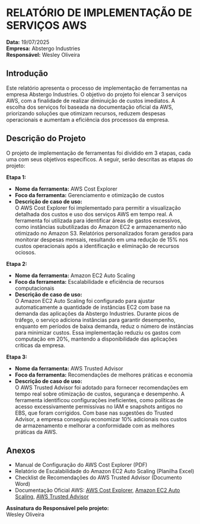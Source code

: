 # RELATÓRIO DE IMPLEMENTAÇÃO DE SERVIÇOS AWS

**Data:** 19/07/2025  
**Empresa:** Abstergo Industries  
**Responsável:** Wesley Oliveira  

## Introdução
Este relatório apresenta o processo de implementação de ferramentas na empresa Abstergo Industries. O objetivo do projeto foi elencar 3 serviços AWS, com a finalidade de realizar diminuição de custos imediatos. A escolha dos serviços foi baseada na documentação oficial da AWS, priorizando soluções que otimizam recursos, reduzem despesas operacionais e aumentam a eficiência dos processos da empresa.

## Descrição do Projeto
O projeto de implementação de ferramentas foi dividido em 3 etapas, cada uma com seus objetivos específicos. A seguir, serão descritas as etapas do projeto:

**Etapa 1:**  
- **Nome da ferramenta:** AWS Cost Explorer  
- **Foco da ferramenta:** Gerenciamento e otimização de custos  
- **Descrição de caso de uso:**  
  O AWS Cost Explorer foi implementado para permitir a visualização detalhada dos custos e uso dos serviços AWS em tempo real. A ferramenta foi utilizada para identificar áreas de gastos excessivos, como instâncias subutilizadas do Amazon EC2 e armazenamento não otimizado no Amazon S3. Relatórios personalizados foram gerados para monitorar despesas mensais, resultando em uma redução de 15% nos custos operacionais após a identificação e eliminação de recursos ociosos.

**Etapa 2:**  
- **Nome da ferramenta:** Amazon EC2 Auto Scaling  
- **Foco da ferramenta:** Escalabilidade e eficiência de recursos computacionais  
- **Descrição de caso de uso:**  
  O Amazon EC2 Auto Scaling foi configurado para ajustar automaticamente a quantidade de instâncias EC2 com base na demanda das aplicações da Abstergo Industries. Durante picos de tráfego, o serviço adiciona instâncias para garantir desempenho, enquanto em períodos de baixa demanda, reduz o número de instâncias para minimizar custos. Essa implementação reduziu os gastos com computação em 20%, mantendo a disponibilidade das aplicações críticas da empresa.

**Etapa 3:**  
- **Nome da ferramenta:** AWS Trusted Advisor  
- **Foco da ferramenta:** Recomendações de melhores práticas e economia  
- **Descrição de caso de uso:**  
  O AWS Trusted Advisor foi adotado para fornecer recomendações em tempo real sobre otimização de custos, segurança e desempenho. A ferramenta identificou configurações ineficientes, como políticas de acesso excessivamente permissivas no IAM e snapshots antigos no EBS, que foram corrigidos. Com base nas sugestões do Trusted Advisor, a empresa conseguiu economizar 10% adicionais nos custos de armazenamento e melhorar a conformidade com as melhores práticas da AWS.

## Anexos
- Manual de Configuração do AWS Cost Explorer (PDF)  
- Relatório de Escalabilidade do Amazon EC2 Auto Scaling (Planilha Excel)  
- Checklist de Recomendações do AWS Trusted Advisor (Documento Word)  
- Documentação Oficial AWS: [AWS Cost Explorer](https://docs.aws.amazon.com/cost-management/latest/userguide/ce-what-is.html), [Amazon EC2 Auto Scaling](https://docs.aws.amazon.com/autoscaling/ec2/userguide/what-is-amazon-ec2-auto-scaling.html), [AWS Trusted Advisor](https://docs.aws.amazon.com/awssupport/latest/user/trusted-advisor.html)  

**Assinatura do Responsável pelo projeto:**  
Wesley Oliveira
